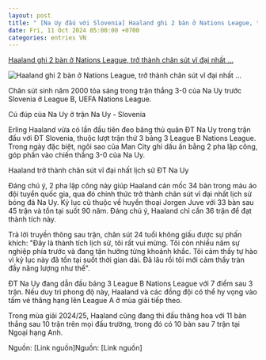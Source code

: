 ```yaml
---
layout: post
title: " [Na Uy đấu với Slovenia] Haaland ghi 2 bàn ở Nations League, trở thành chân sút vĩ đại nhất ..."
date: Fri, 11 Oct 2024 05:00:00 +0700
categories: entries VN
---
```

[Haaland ghi 2 bàn ở Nations League, trở thành chân sút vĩ đại nhất ...](https://www.24h.com.vn/bong-da/haaland-lap-cu-dup-o-nations-league-tro-thanh-chan-sut-so-1-lich-su-dt-na-uy-c48a1609773.html)

![Haaland ghi 2 bàn ở Nations League, trở thành chân sút vĩ đại nhất ...](https://icdn.24h.com.vn/upload/4-2024/images/2024-10-11/gettyimages-2177072901-2048x2048--1--1728603743-486-width1200height628-watermark.jpg)

Chân sút sinh năm 2000 tỏa sáng trong trận thắng 3-0 của Na Uy trước Slovenia ở League B, UEFA Nations League.

Cú đúp của Na Uy ở trận Na Uy - Slovenia

Erling Haaland vừa có lần đầu tiên đeo băng thủ quân ĐT Na Uy trong trận đấu với ĐT Slovenia, thuộc lượt trận thứ 3 bảng 3 League B Nations League. Trong ngày đặc biệt, ngôi sao của Man City ghi dấu ấn bằng 2 pha lập công, góp phần vào chiến thắng 3-0 của Na Uy.

Haaland trở thành chân sút vĩ đại nhất lịch sử ĐT Na Uy

Đáng chú ý, 2 pha lập công này giúp Haaland cán mốc 34 bàn trong màu áo đội tuyển quốc gia, qua đó chính thức trở thành chân sút vĩ đại nhất lịch sử bóng đá Na Uy. Kỷ lục cũ thuộc về huyền thoại Jorgen Juve với 33 bàn sau 45 trận và tồn tại suốt 90 năm. Đáng chú ý, Haaland chỉ cần 36 trận để đạt thành tích này.

Trả lời truyền thông sau trận, chân sút 24 tuổi không giấu được sự phấn khích: "Đây là thành tích lịch sử, tôi rất vui mừng. Tôi còn nhiều năm sự nghiệp phía trước và đang tận hưởng từng khoảnh khắc. Tôi cảm thấy tự hào vì kỷ lục này đã tồn tại suốt thời gian dài. Đã lâu rồi tôi mới cảm thấy tràn đầy năng lượng như thế".

ĐT Na Uy đang dẫn đầu bảng 3 League B Nations League với 7 điểm sau 3 trận. Nếu duy trì phong độ này, Haaland và các đồng đội có thể hy vọng vào tấm vé thăng hạng lên League A ở mùa giải tiếp theo.

Trong mùa giải 2024/25, Haaland cũng đang thi đấu thăng hoa với 11 bàn thắng sau 10 trận trên mọi đấu trường, trong đó có 10 bàn sau 7 trận tại Ngoại hạng Anh.

Nguồn: [Link nguồn]Nguồn: [Link nguồn]


